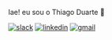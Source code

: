 Iae! eu sou o Thiago Duarte 🤙

[![slack](https://img.shields.io/badge/Slack-4A154B?style=for-the-badge&logo=slack&logoColor=white)](https://kenzieacademybrasil.slack.com/team/U04HE9S2D9A)
[![linkedin](https://img.shields.io/badge/LinkedIn-0077B5?style=for-the-badge&logo=linkedin&logoColor=white)](https://www.linkedin.com/in/thiago-duarte-78984b22b/)
[![gmail](https://img.shields.io/badge/Gmail-D14836?style=for-the-badge&logo=gmail&logoColor=white)](mailto:td1405150@gmail.com)


